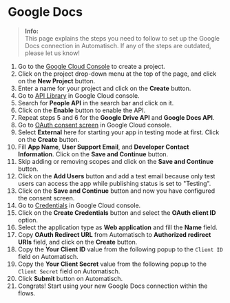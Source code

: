 # Google Docs

> **Info:**  
> This page explains the steps you need to follow to set up the Google Docs
> connection in Automatisch. If any of the steps are outdated, please let us know!

1. Go to the [Google Cloud Console](https://console.cloud.google.com) to create a project.
2. Click on the project drop-down menu at the top of the page, and click on the **New Project** button.
3. Enter a name for your project and click on the **Create** button.
4. Go to [API Library](https://console.cloud.google.com/apis/library) in Google Cloud console.
5. Search for **People API** in the search bar and click on it.
6. Click on the **Enable** button to enable the API.
7. Repeat steps 5 and 6 for the **Google Drive API** and **Google Docs API**.
8. Go to [OAuth consent screen](https://console.cloud.google.com/apis/credentials/consent) in Google Cloud console.
9. Select **External** here for starting your app in testing mode at first. Click on the **Create** button.
10. Fill **App Name**, **User Support Email**, and **Developer Contact Information**. Click on the **Save and Continue** button.
11. Skip adding or removing scopes and click on the **Save and Continue** button.
12. Click on the **Add Users** button and add a test email because only test users can access the app while publishing status is set to "Testing".
13. Click on the **Save and Continue** button and now you have configured the consent screen.
14. Go to [Credentials](https://console.cloud.google.com/apis/credentials) in Google Cloud console.
15. Click on the **Create Credentials** button and select the **OAuth client ID** option.
16. Select the application type as **Web application** and fill the **Name** field.
17. Copy **OAuth Redirect URL** from Automatisch to **Authorized redirect URIs** field, and click on the **Create** button.
18. Copy the **Your Client ID** value from the following popup to the `Client ID` field on Automatisch.
19. Copy the **Your Client Secret** value from the following popup to the `Client Secret` field on Automatisch.
20. Click **Submit** button on Automatisch.
21. Congrats! Start using your new Google Docs connection within the flows.
